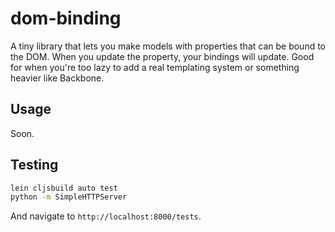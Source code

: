 # dom-binding

A tiny library that lets you make models with properties that can be bound to the DOM. When you update the property, your bindings will update. Good for when you're too lazy to add a real templating system or something heavier like Backbone.

## Usage

Soon.

## Testing

```sh
lein cljsbuild auto test
python -m SimpleHTTPServer
```

And navigate to `http://localhost:8000/tests`.